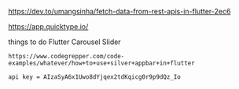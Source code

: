 https://dev.to/umangsinha/fetch-data-from-rest-apis-in-flutter-2ec6

https://app.quicktype.io/

things to do 
    Flutter Carousel Slider

    https://www.codegrepper.com/code-examples/whatever/how+to+use+silver+appbar+in+flutter

    api key = AIzaSyA6x1Uwo8dYjqex2tdKqicg0r9p9dQz_Io